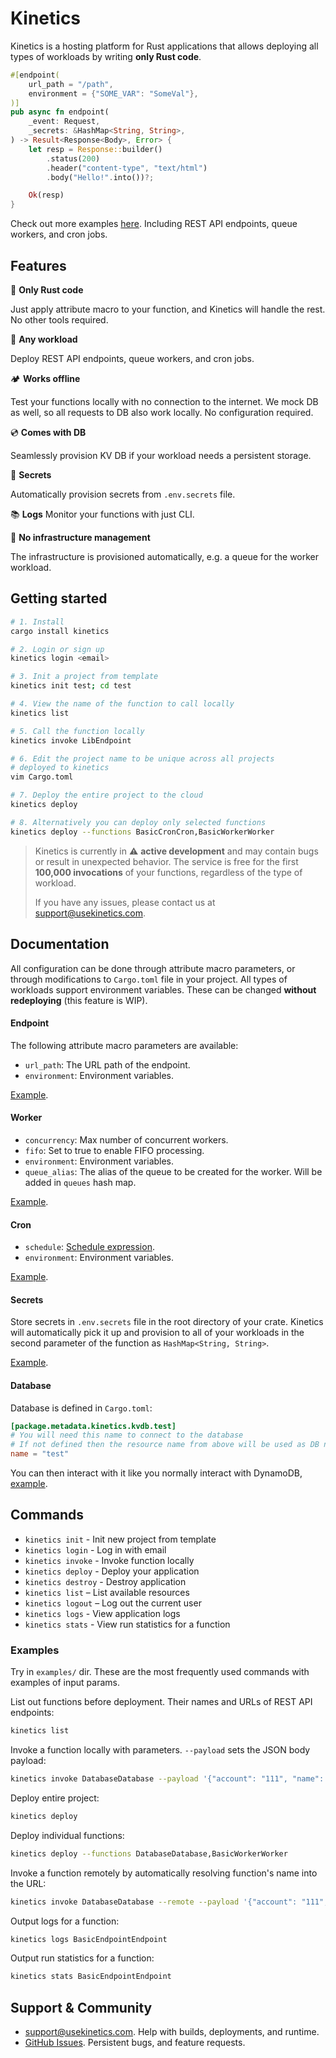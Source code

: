 # Kinetics

Kinetics is a hosting platform for Rust applications that allows deploying all types of workloads by writing **only Rust code**.

```rust
#[endpoint(
    url_path = "/path",
    environment = {"SOME_VAR": "SomeVal"},
)]
pub async fn endpoint(
    _event: Request,
    _secrets: &HashMap<String, String>,
) -> Result<Response<Body>, Error> {
    let resp = Response::builder()
        .status(200)
        .header("content-type", "text/html")
        .body("Hello!".into())?;

    Ok(resp)
}
```

Check out more examples [here](https://github.com/ottofeller/kinetics/tree/main/examples). Including REST API endpoints, queue workers, and cron jobs.


## Features

🦀 **Only Rust code**

Just apply attribute macro to your function, and Kinetics will handle the rest. No other tools required.

🚀 **Any workload**

Deploy REST API endpoints, queue workers, and cron jobs.

🏕️ **Works offline**

Test your functions locally with no connection to the internet. We mock DB as well, so all requests to DB also work locally. No configuration required.

💿 **Comes with DB**

Seamlessly provision KV DB if your workload needs a persistent storage.

🔑 **Secrets**

Automatically provision secrets from `.env.secrets` file.

📚 **Logs**
Monitor your functions with just CLI.

🤖 **No infrastructure management**

The infrastructure is provisioned automatically, e.g. a queue for the worker workload.

## Getting started

```bash
# 1. Install
cargo install kinetics

# 2. Login or sign up
kinetics login <email>

# 3. Init a project from template
kinetics init test; cd test

# 4. View the name of the function to call locally
kinetics list

# 5. Call the function locally
kinetics invoke LibEndpoint

# 6. Edit the project name to be unique across all projects
# deployed to kinetics
vim Cargo.toml

# 7. Deploy the entire project to the cloud
kinetics deploy

# 8. Alternatively you can deploy only selected functions
kinetics deploy --functions BasicCronCron,BasicWorkerWorker
```

> Kinetics is currently in ⚠️ **active development** and may contain bugs or result in unexpected behavior. The service is free for the first **100,000 invocations** of your functions, regardless of the type of workload.
>
> If you have any issues, please contact us at support@usekinetics.com.

## Documentation

All configuration can be done through attribute macro parameters, or through modifications to `Cargo.toml` file in your project. All types of workloads support environment variables. These can be changed **without redeploying** (this feature is WIP).

#### Endpoint

The following attribute macro parameters are available:

- `url_path`: The URL path of the endpoint.
- `environment`: Environment variables.

[Example](https://github.com/ottofeller/kinetics/blob/main/examples/src/environment.rs).

#### Worker

- `concurrency`: Max number of concurrent workers.
- `fifo`: Set to true to enable FIFO processing.
- `environment`: Environment variables.
- `queue_alias`: The alias of the queue to be created for the worker. Will be added in `queues` hash map.

[Example](https://github.com/ottofeller/kinetics/blob/main/examples/src/basic/worker.rs).

#### Cron

- `schedule`: [Schedule expression](https://docs.aws.amazon.com/AWSCloudFormation/latest/UserGuide/aws-resource-scheduler-schedule.html#cfn-scheduler-schedule-scheduleexpression).
- `environment`: Environment variables.

[Example](https://github.com/ottofeller/kinetics/blob/main/examples/src/basic/cron.rs).

#### Secrets

Store secrets in `.env.secrets` file in the root directory of your crate. Kinetics will automatically pick it up and provision to all of your workloads in the second parameter of the function as `HashMap<String, String>`.

[Example](https://github.com/ottofeller/kinetics/blob/main/examples/src/secrets.rs).

#### Database

Database is defined in `Cargo.toml`:

```toml
[package.metadata.kinetics.kvdb.test]
# You will need this name to connect to the database
# If not defined then the resource name from above will be used as DB name
name = "test"
```

You can then interact with it like you normally interact with DynamoDB, [example](https://github.com/ottofeller/kinetics/blob/main/examples/src/database.rs).

## Commands

- `kinetics init` - Init new project from template
- `kinetics login` - Log in with email
- `kinetics invoke` - Invoke function locally
- `kinetics deploy` - Deploy your application
- `kinetics destroy` - Destroy application
- `kinetics list` – List available resources
- `kinetics logout` – Log out the current user
- `kinetics logs` - View application logs
- `kinetics stats` - View run statistics for a function

### Examples
Try in `examples/` dir. These are the most frequently used commands with examples of input params.

List out functions before deployment. Their names and URLs of REST API endpoints:
```sh
kinetics list
```
Invoke a function locally with parameters. `--payload` sets the JSON body payload:
```sh
kinetics invoke DatabaseDatabase --payload '{"account": "111", "name": "Carlos"}' --table mytable
```
Deploy entire project:
```sh
kinetics deploy
```
Deploy individual functions:
```sh
kinetics deploy --functions DatabaseDatabase,BasicWorkerWorker
```
Invoke a function remotely by automatically resolving function's name into the URL:
```sh
kinetics invoke DatabaseDatabase --remote --payload '{"account": "111", "name": "Carlos"}'
```
Output logs for a function:
```sh
kinetics logs BasicEndpointEndpoint
```
Output run statistics for a function:
```sh
kinetics stats BasicEndpointEndpoint
```


## Support & Community

- support@usekinetics.com. Help with builds, deployments, and runtime.
- [GitHub Issues](https://github.com/usekinetics/kinetics/issues). Persistent bugs, and feature requests.

